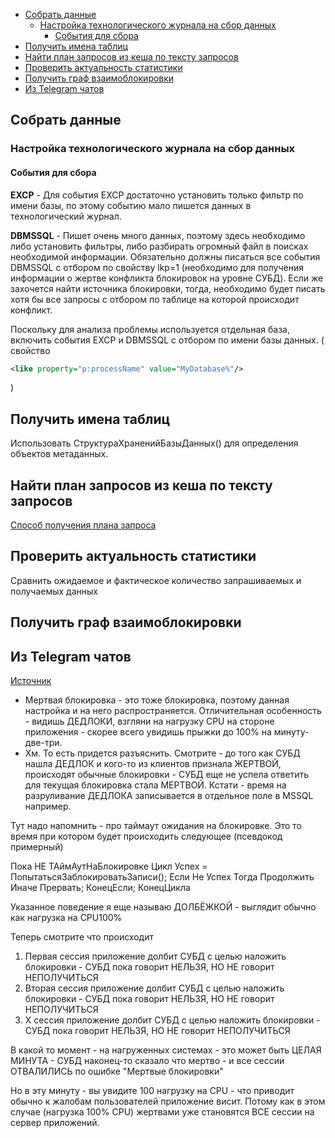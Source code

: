 
- [Собрать данные](#собрать-данные)
  - [Настройка технологического журнала на сбор данных](#настройка-технологического-журнала-на-сбор-данных)
    - [События для сбора](#события-для-сбора)
- [Получить имена таблиц](#получить-имена-таблиц)
- [Найти план запросов из кеша по тексту запросов](#найти-план-запросов-из-кеша-по-тексту-запросов)
- [Проверить актуальность статистики](#проверить-актуальность-статистики)
- [Получить граф взаимоблокировки](#получить-граф-взаимоблокировки)
- [Из Telegram чатов](#из-telegram-чатов)

## Собрать данные

### Настройка технологического журнала на сбор данных

#### События для сбора

**EXCP** - Для события EXCP достаточно установить только фильтр по имени базы, по этому событию мало пишется данных в технологический журнал.

**DBMSSQL** - Пишет очень много данных, поэтому здесь необходимо либо установить фильтры, либо разбирать огромный файл в поисках необходимой информации. Обязательно должны писаться все события DBMSSQL с отбором по свойству lkp=1 (необходимо для получения информации о жертве конфликта блокировок на уровне СУБД). Если же захочется найти источника блокировки, тогда, необходимо будет писать хотя бы все запросы с отбором по таблице на которой происходит конфликт.

Поскольку для анализа проблемы используется отдельная база, включить события EXCP и DBMSSQL с отбором по имени базы данных. ( свойство 
``` xml 
<like property="p:processName" value="MyDatabase%"/>
```
)

## Получить имена таблиц 

Использовать СтруктураХраненийБазыДанных() для определения объектов метаданных. 

## Найти план запросов из кеша по тексту запросов

[Способ получения плана запроса](../Методы%20получения%20плана%20запроса%20MSSQL.md)

## Проверить актуальность статистики

Сравнить ожидаемое и фактическое количество запрашиваемых и получаемых данных

## Получить граф взаимоблокировки

## Из Telegram чатов

[Источник](https://t.me/c/1238240640/658)

- Мертвая блокировка - это тоже блокировка, поэтому данная настройка и на него распространяется. Отличительная особенность - видишь ДЕДЛОКИ, взгляни на нагрузку CPU на стороне приложения - скорее всего увидишь прыжки до 100% на минуту-две-три.
- Хм. То есть придется разъяснить. Смотрите - до того как СУБД нашла ДЕДЛОК и кого-то из клиентов признала ЖЕРТВОЙ, происходят обычные блокировки - СУБД еще не успела ответить для текущая блокировка стала МЕРТВОЙ. Кстати - время на разруливание ДЕДЛОКА записывается в отдельное поле в MSSQL например.

Тут надо напомнить - про таймаут ожидания на блокировке. Это то время при котором будет происходить следующее (псевдокод примерный)

Пока НЕ ТАймАутНаБлокировке Цикл
     Успех = ПопытатьсяЗаблокироватьЗаписи();
     Если Не Успех Тогда Продолжить Иначе Прервать; КонецЕсли;
КонецЦикла 

Указанное поведение я еще называю ДОЛБЁЖКОЙ - выглядит обычно как нагрузка на CPU100%

Теперь смотрите что происходит 

1. Первая сессия приложение долбит СУБД с целью наложить блокировки - СУБД пока говорит НЕЛЬЗЯ, НО НЕ говорит НЕПОЛУЧИТЬСЯ
2. Вторая сессия приложение долбит СУБД с целью наложить блокировки - СУБД пока говорит НЕЛЬЗЯ, НО НЕ говорит НЕПОЛУЧИТЬСЯ
3. X сессия приложение долбит СУБД с целью наложить блокировки - СУБД пока говорит НЕЛЬЗЯ, НО НЕ говорит НЕПОЛУЧИТЬСЯ

В какой то момент - на нагруженных системах - это может быть ЦЕЛАЯ МИНУТА -  СУБД наконец-то сказало что мертво - и все сессии ОТВАЛИЛИСЬ по ошибке "Мертвые блокировки"

Но в эту минуту - вы увидите 100 нагрузку на CPU - что приводит обычно к жалобам пользователей приложение висит. Потому как в этом случае (нагрузка 100% CPU) жертвами уже становятся ВСЕ сессии на сервер приложений.